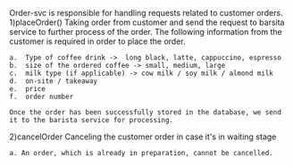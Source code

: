 Order-svc is responsible for handling requests related to customer orders. 
1)placeOrder()
Taking order from customer and send the request to barsita service to further process of the order.
	The following information from the customer is required in order to place the order.
	
	a.	Type of coffee drink ->  long black, latte, cappuccino, espresso
	b.	size of the ordered coffee -> small, medium, large
	c.	milk type (if applicable) -> cow milk / soy milk / almond milk
	d.	on-site / takeaway
	e.	price
	f.	order number
	 
	Once the order has been successfully stored in the database, we send it to the barista service for processing. 
2)cancelOrder
Canceling the customer order in case it's in waiting stage
	
	a. An order, which is already in preparation, cannot be cancelled. 